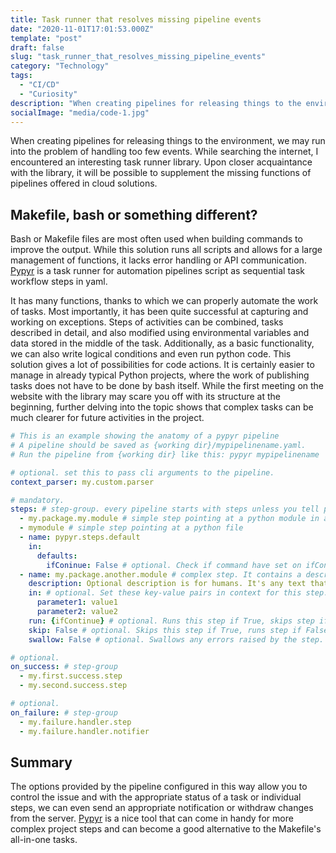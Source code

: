 ```yaml
---
title: Task runner that resolves missing pipeline events
date: "2020-11-01T17:01:53.000Z"
template: "post"
draft: false
slug: "task_runner_that_resolves_missing_pipeline_events"
category: "Technology"
tags:
  - "CI/CD"
  - "Curiosity"
description: "When creating pipelines for releasing things to the environment, we may run into the problem of handling too few events. By searching the internet, we can find a quite interesting task runner library that will help us in missing pipelines events"
socialImage: "media/code-1.jpg"
---
```

When creating pipelines for releasing things to the environment, we may run into the problem of handling too few events. While searching the internet, I encountered an interesting task runner library. Upon closer acquaintance with the library, it will be possible to supplement the missing functions of pipelines offered in cloud solutions.

## Makefile, bash or something different?
Bash or Makefile files are most often used when building commands to improve the output. While this solution runs all scripts and allows for a large management of functions, it lacks error handling or API communication. [Pypyr](https://pypyr.io/) is a task runner for automation pipelines script as sequential task workflow steps in yaml. 

It has many functions, thanks to which we can properly automate the work of tasks. Most importantly, it has been quite successful at capturing and working on exceptions. Steps of activities can be combined, tasks described in detail, and also modified using environmental variables and data stored in the middle of the task. Additionally, as a basic functionality, we can also write logical conditions and even run python code. This solution gives a lot of possibilities for code actions. It is certainly easier to manage in already typical Python projects, where the work of publishing tasks does not have to be done by bash itself. While the first meeting on the website with the library may scare you off with its structure at the beginning, further delving into the topic shows that complex tasks can be much clearer for future activities in the project.

```yaml
# This is an example showing the anatomy of a pypyr pipeline
# A pipeline should be saved as {working dir}/mypipelinename.yaml.
# Run the pipeline from {working dir} like this: pypyr mypipelinename

# optional. set this to pass cli arguments to the pipeline.
context_parser: my.custom.parser

# mandatory.
steps: # step-group. every pipeline starts with steps unless you tell pypyr differently.
  - my.package.my.module # simple step pointing at a python module in a package
  - mymodule # simple step pointing at a python file
  - name: pypyr.steps.default
    in:
      defaults:
        ifConinue: False # optional. Check if command have set on ifContinue variable, if not, set default.
  - name: my.package.another.module # complex step. It contains a description and in parameters.
    description: Optional description is for humans. It's any text that makes your life easier.
    in: # optional. Set these key-value pairs in context for this step.
      parameter1: value1
      parameter2: value2
    run: {ifContinue} # optional. Runs this step if True, skips step if False. Defaults True if not specified.
    skip: False # optional. Skips this step if True, runs step if False. Defaults False if not specified.
    swallow: False # optional. Swallows any errors raised by the step. Defaults False if not specified.

# optional.
on_success: # step-group
  - my.first.success.step
  - my.second.success.step

# optional.
on_failure: # step-group
  - my.failure.handler.step
  - my.failure.handler.notifier
  ```

  ## Summary
  The options provided by the pipeline configured in this way allow you to control the issue and with the appropriate status of a task or individual steps, we can even send an appropriate notification or withdraw changes from the server. [Pypyr](https://pypyr.io/) is a nice tool that can come in handy for more complex project steps and can become a good alternative to the Makefile's all-in-one tasks.